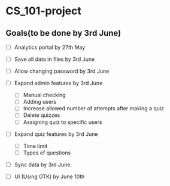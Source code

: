 # CS_101-project
## Goals(to be done by 3rd June)
* [ ] Analytics portal by 27th May
* [ ] Save all data in files by 3rd June
* [ ] Allow changing password by 3rd June
* [ ] Expand admin features by 3rd June
    * [ ] Manual checking
    * [ ] Adding users
    * [ ] Increase allowed number of attempts after making a quiz
    * [ ] Delete quizzes
    * [ ] Assigning quiz to specific users
* [ ] Expand quiz features by 3rd June
    * [ ] Time limit
    * [ ] Types of questions 
* [ ] Sync data by 3rd June.
* [ ] UI (Using GTK) by June 10th

